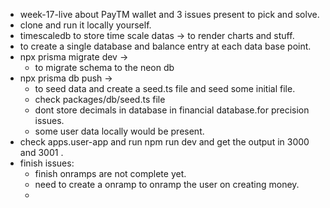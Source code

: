 - week-17-live about PayTM wallet and 3 issues present to pick and solve.
- clone and run it locally yourself.
- timescaledb to store time scale datas -> to render charts and stuff.
- to create a single database and balance entry at each data base point.
- npx prisma migrate dev ->
	- to migrate schema to the neon db
- npx prisma db push ->
	- to seed data and create a seed.ts file and seed some initial file.
	- check packages/db/seed.ts file
	- dont store decimals in database in financial database.for precision issues.
	- some user data locally would be present.
- check apps.user-app and run npm run dev and get the output in 3000 and 3001 .
- finish issues:
	- finish onramps are not complete yet.
	- need to create a onramp to onramp the user on creating money.
	- 